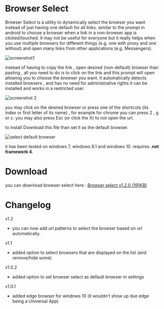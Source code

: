 # Browser Select
Browser Select is a utility to dynamically select the browser you want instead of just having one default for all links. similar to the prompt in android to choose a browser when a link in a non-browser app is clicked/touched. it may not be useful for everyone but it really helps when you use multiple browsers for different things (e.g. one with proxy and one without) and open many links from other applications (e.g. Messengers).

![screenshot1](https://raw.githubusercontent.com/zumoshi/BrowserSelect/master/screenshots/photo_2015-10-12_16-43-14.jpg)

instead of having to copy the link , open desired (non-default) browser than pasting , all you need to do is to click on the link and this prompt will open allowing you to choose the browser you want. it automatically detects installed browsers , and has no need for administrative rights it can be installed and works in a restricted user.

![screenshot 2](https://raw.githubusercontent.com/zumoshi/BrowserSelect/master/screenshots/photo_2015-10-12_16-46-14.jpg)

you may click on the desired browser or press one of the shortcuts (its index or first letter of its name) , for example for chrome you can press 2 , g or c.
you may also press Esc (or click the X) to not open the url.

to install Download this file than set it as the default browser.

![select default browser](https://raw.githubusercontent.com/zumoshi/BrowserSelect/master/screenshots/photo_2015-10-12_16-43-08.jpg)

it has been tested on windows 7, windows 8.1 and windows 10. requires **.net framework 4**.

# Download

you can download browser select here : [Browser select v1.2.0 (191KB)](https://github.com/zumoshi/BrowserSelect/releases/download/1.2.0/BrowserSelect.exe)



# Changelog 

v1.2
- you can now add url patterns to select the browser based on url automatically.

v1.1
- added option to select browsers that are displayed on the list (and remove/hide some)

v1.0.2
- added option to set browser select as default browser in settings

v1.0.1
- added edge browser for windows 10 (it wouldn't show up due edge being a Universal App)